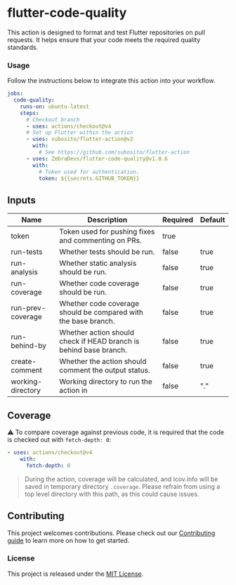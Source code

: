 # flutter-code-quality

This action is designed to format and test Flutter repositories on pull requests. It helps ensure that your code meets the required quality standards.

### Usage

Follow the instructions below to integrate this action into your workflow.

<!-- x-release-please-start-version -->

```yml
jobs:
  code-quality:
    runs-on: ubuntu-latest
    steps:
      # Checkout branch
      - uses: actions/checkout@v4
      # Set up Flutter within the action
      - uses: subosito/flutter-action@v2
        with:
          # See https://github.com/subosito/flutter-action
      - uses: ZebraDevs/flutter-code-quality@v1.0.6
        with:
          # Token used for authentication.
          token: ${{secrets.GITHUB_TOKEN}}
```

<!-- x-release-please-end -->

## Inputs

| Name              | Description                                                       | Required | Default |
| ----------------- | ----------------------------------------------------------------- | -------- | ------- |
| token             | Token used for pushing fixes and commenting on PRs.               | true     |         |
| run-tests         | Whether tests should be run.                                      | false    | true    |
| run-analysis      | Whether static analysis should be run.                            | false    | true    |
| run-coverage      | Whether code coverage should be run.                              | false    | true    |
| run-prev-coverage | Whether code coverage should be compared with the base branch.    | false    | true    |
| run-behind-by     | Whether action should check if HEAD branch is behind base branch. | false    | true    |
| create-comment    | Whether the action should comment the output status.              | false    | true    |
| working-directory | Working directory to run the action in                            | false    | "."     |

## Coverage

⚠️ To compare coverage against previous code, it is required that the code is checked out with `fetch-depth: 0`:

```yaml
- uses: actions/checkout@v4
    with:
      fetch-depth: 0
```

> During the action, coverage will be calculated, and lcov.info will be saved in temporary directory `.coverage`. Please refrain from using a top level directory with this path, as this could cause issues.

## Contributing

This project welcomes contributions. Please check out our [Contributing guide](CONTRIBUTING.md) to learn more on how to get started.

### License

This project is released under the [MIT License](./LICENSE).
